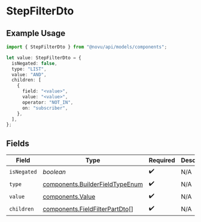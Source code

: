 # StepFilterDto

## Example Usage

```typescript
import { StepFilterDto } from "@novu/api/models/components";

let value: StepFilterDto = {
  isNegated: false,
  type: "LIST",
  value: "AND",
  children: [
    {
      field: "<value>",
      value: "<value>",
      operator: "NOT_IN",
      on: "subscriber",
    },
  ],
};
```

## Fields

| Field                                                                              | Type                                                                               | Required                                                                           | Description                                                                        |
| ---------------------------------------------------------------------------------- | ---------------------------------------------------------------------------------- | ---------------------------------------------------------------------------------- | ---------------------------------------------------------------------------------- |
| `isNegated`                                                                        | *boolean*                                                                          | :heavy_check_mark:                                                                 | N/A                                                                                |
| `type`                                                                             | [components.BuilderFieldTypeEnum](../../models/components/builderfieldtypeenum.md) | :heavy_check_mark:                                                                 | N/A                                                                                |
| `value`                                                                            | [components.Value](../../models/components/value.md)                               | :heavy_check_mark:                                                                 | N/A                                                                                |
| `children`                                                                         | [components.FieldFilterPartDto](../../models/components/fieldfilterpartdto.md)[]   | :heavy_check_mark:                                                                 | N/A                                                                                |